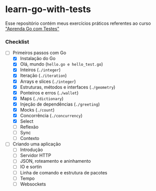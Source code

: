 # learn-go-with-tests
Esse repositório contém meus exercícios práticos referentes ao curso ["Aprenda Go com Testes"](https://larien.gitbook.io/aprenda-go-com-testes/)

### Checklist

- [ ] Primeiros passos com Go
    - [x] Instalação do Go
    - [x] Olá, mundo (`hello.go e hello_test.go`)
    - [x] Inteiros (`./integer`)
    - [x] Iteração (`./iteration`)
    - [x] Arrays e slices (`./integer`)
    - [x] Estruturas, métodos e interfaces (`./geometry`)
    - [x] Ponteiros e erros (`./wallet`)
    - [x] Maps (`./dictionary`)
    - [x] Injeção de dependências (`./greeting`)
    - [x] Mocks (`./count`)
    - [x] Concorrência (`./concurrency`)
    - [x] Select
    - [ ] Reflexão
    - [ ] Sync
    - [ ] Contexto

- [ ] Criando uma aplicação
    - [ ] Introdução
    - [ ] Servidor HTTP
    - [ ] JSON, roteamento e aninhamento
    - [ ] IO e sortin
    - [ ] Linha de comando e estrutura de pacotes
    - [ ] Tempo
    - [ ] Websockets
